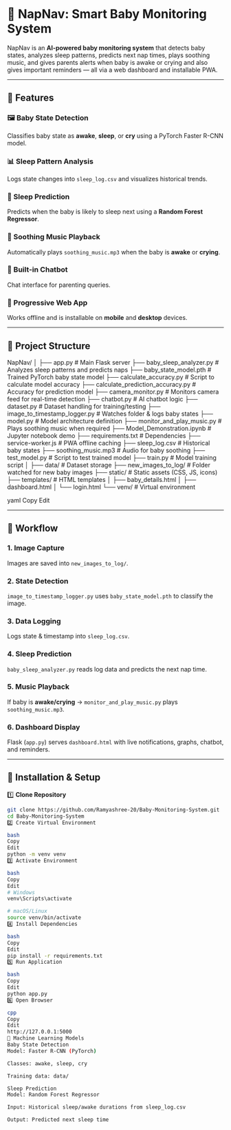 # 🍼 NapNav: Smart Baby Monitoring System

NapNav is an **AI-powered baby monitoring system** that detects baby states, analyzes sleep patterns, predicts next nap times, plays soothing music, and gives parents alerts when baby is awake or crying and also gives important reminders — all via a web dashboard and installable PWA.

---

## 📌 Features

### 🖼️ Baby State Detection
Classifies baby state as **awake**, **sleep**, or **cry** using a PyTorch Faster R-CNN model.

### 📊 Sleep Pattern Analysis
Logs state changes into `sleep_log.csv` and visualizes historical trends.

### 🤖 Sleep Prediction
Predicts when the baby is likely to sleep next using a **Random Forest Regressor**.

### 🎵 Soothing Music Playback
Automatically plays `soothing_music.mp3` when the baby is **awake** or **crying**.

### 💬 Built-in Chatbot
Chat interface for parenting queries.

### 📱 Progressive Web App
Works offline and is installable on **mobile** and **desktop** devices.

---

## 📂 Project Structure

NapNav/
│
├── app.py # Main Flask server
├── baby_sleep_analyzer.py # Analyzes sleep patterns and predicts naps
├── baby_state_model.pth # Trained PyTorch baby state model
├── calculate_accuracy.py # Script to calculate model accuracy
├── calculate_prediction_accuracy.py # Accuracy for prediction model
├── camera_monitor.py # Monitors camera feed for real-time detection
├── chatbot.py # AI chatbot logic
├── dataset.py # Dataset handling for training/testing
├── image_to_timestamp_logger.py # Watches folder & logs baby states
├── model.py # Model architecture definition
├── monitor_and_play_music.py # Plays soothing music when required
├── Model_Demonstration.ipynb # Jupyter notebook demo
├── requirements.txt # Dependencies
├── service-worker.js # PWA offline caching
├── sleep_log.csv # Historical baby states
├── soothing_music.mp3 # Audio for baby soothing
├── test_model.py # Script to test trained model
├── train.py # Model training script
│
├── data/ # Dataset storage
├── new_images_to_log/ # Folder watched for new baby images
├── static/ # Static assets (CSS, JS, icons)
├── templates/ # HTML templates
│ ├── baby_details.html
│ ├── dashboard.html
│ └── login.html
└── venv/ # Virtual environment

yaml
Copy
Edit

---

## 🔄 Workflow

### 1. Image Capture
Images are saved into `new_images_to_log/`.

### 2. State Detection
`image_to_timestamp_logger.py` uses `baby_state_model.pth` to classify the image.

### 3. Data Logging
Logs state & timestamp into `sleep_log.csv`.

### 4. Sleep Prediction
`baby_sleep_analyzer.py` reads log data and predicts the next nap time.

### 5. Music Playback
If baby is **awake/crying** → `monitor_and_play_music.py` plays `soothing_music.mp3`.

### 6. Dashboard Display
Flask (`app.py`) serves `dashboard.html` with live notifications, graphs, chatbot, and reminders.

---

## 🚀 Installation & Setup

1️⃣ **Clone Repository**
```bash
git clone https://github.com/Ramyashree-20/Baby-Monitoring-System.git
cd Baby-Monitoring-System
2️⃣ Create Virtual Environment

bash
Copy
Edit
python -m venv venv
3️⃣ Activate Environment

bash
Copy
Edit
# Windows
venv\Scripts\activate

# macOS/Linux
source venv/bin/activate
4️⃣ Install Dependencies

bash
Copy
Edit
pip install -r requirements.txt
5️⃣ Run Application

bash
Copy
Edit
python app.py
6️⃣ Open Browser

cpp
Copy
Edit
http://127.0.0.1:5000
🧠 Machine Learning Models
Baby State Detection
Model: Faster R-CNN (PyTorch)

Classes: awake, sleep, cry

Training data: data/

Sleep Prediction
Model: Random Forest Regressor

Input: Historical sleep/awake durations from sleep_log.csv

Output: Predicted next sleep time

